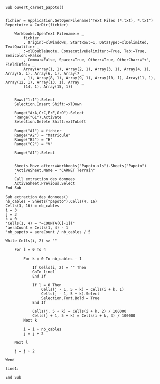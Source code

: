    Sub ouvert_carnet_papoto()


    fichier = Application.GetOpenFilename("Text Files (*.txt), *.txt")
    Repertoire = CurDir(fichier)

        Workbooks.OpenText Filename:= _
            fichier _
            , Origin:=xlWindows, StartRow:=1, DataType:=xlDelimited, TextQualifier _
            :=xlDoubleQuote, ConsecutiveDelimiter:=True, Tab:=True, Semicolon:=False _
            , Comma:=False, Space:=True, Other:=True, OtherChar:="+", FieldInfo:= _
            Array(Array(1, 1), Array(2, 1), Array(3, 1), Array(4, 1), Array(5, 1), Array(6, 1), Array(7 _
            , 1), Array(8, 1), Array(9, 1), Array(10, 1), Array(11, 1), Array(12, 1), Array(13, 1), Array _
            (14, 1), Array(15, 1))


        Rows("1:1").Select
        Selection.Insert Shift:=xlDown

        Range("A:A,C:C,E:E,G:O").Select
        'Range("G1").Activate
        Selection.Delete Shift:=xlToLeft

        Range("A1") = fichier
        Range("A2") = "Matricule"
        Range("B2") = "H"
        Range("C2") = "V"

        Range("A1").Select


        Sheets.Move after:=Workbooks("Papoto.xls").Sheets("Papoto")
        'ActiveSheet.Name = "CARNET Terrain"
        '
        Call extraction_des_donnees
        ActiveSheet.Previous.Select
    End Sub

    Sub extraction_des_donnees()
    nb_cables = Sheets("papoto").Cells(4, 16)
    Cells(3, 16) = nb_cables
    i = 3
    j = 3
    k = 0
    'Cells(1, 4) = "=COUNTA(C[-1])"
    'aeraCount = Cells(1, 4) - 1
    'nb_papoto = aeraCount / nb_cables / 5

    While Cells(i, 2) <> ""

        For l = 0 To 4

            For k = 0 To nb_cables - 1

                If Cells(i, 2) = "" Then
                GoTo line1
                End If

                If l = 0 Then
                    Cells(j - 1, 5 + k) = Cells(i + k, 1)
                    Cells(j - 1, 5 + k).Select
                    Selection.Font.Bold = True
                End If

                Cells(j, 5 + k) = Cells(i + k, 2) / 100000
                Cells(j + 1, 5 + k) = Cells(i + k, 3) / 100000
            Next k

            i = i + nb_cables
            j = j + 2

        Next l

        j = j + 2

    Wend

    line1:

    End Sub
